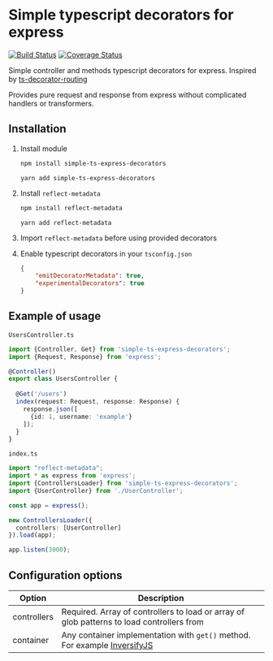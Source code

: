 # Simple typescript decorators for express

[![Build Status](https://travis-ci.com/arnidan/simple-ts-express-decorators.svg?branch=master)](https://travis-ci.com/arnidan/simple-ts-express-decorators)
[![Coverage Status](https://coveralls.io/repos/github/arnidan/simple-ts-express-decorators/badge.svg?branch=master)](https://coveralls.io/github/arnidan/simple-ts-express-decorators?branch=master)

Simple controller and methods typescript decorators for express. 
Inspired by [ts-decorator-routing](https://github.com/nehalist/ts-decorator-routing) 

Provides pure request and response from express without complicated handlers or transformers. 

## Installation

1. Install module

    ```bash
    npm install simple-ts-express-decorators
    ```
    
    ```
    yarn add simple-ts-express-decorators
    ```

1. Install `reflect-metadata`

    ```bash
    npm install reflect-metadata
    ```
    
    ```
    yarn add reflect-metadata
    ```

1. Import `reflect-metadata` before using provided decorators

1. Enable typescript decorators in your `tsconfig.json`

    ```json
    {
        "emitDecoratorMetadata": true,
        "experimentalDecorators": true
    }
    ````

## Example of usage

`UsersController.ts`

```typescript
import {Controller, Get} from 'simple-ts-express-decorators'; 
import {Request, Response} from 'express';

@Controller()
export class UsersController {
  
  @Get('/users')
  index(request: Request, response: Response) {
    response.json([
      {id: 1, username: 'example'}
    ]);
  }
}
```

`index.ts`

```typescript
import "reflect-metadata";
import * as express from 'express';
import {ControllersLoader} from 'simple-ts-express-decorators';
import {UserController} from './UserController'; 

const app = express();

new ControllersLoader({
  controllers: [UserController]
}).load(app);

app.listen(3000);
```

## Configuration options

| Option | Description |
| --- | --- |
| controllers | Required. Array of controllers to load or array of glob patterns to load controllers from |
| container | Any container implementation with `get()` method. For example [InversifyJS](https://github.com/inversify/InversifyJS)
